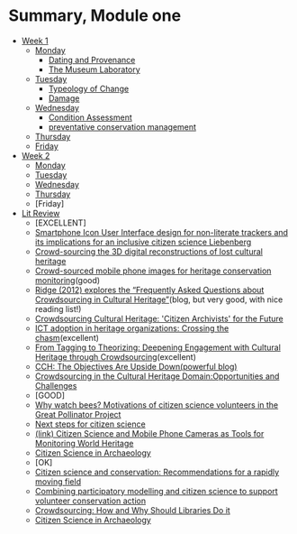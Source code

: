 # Summary, Module one

* [Week 1]()
  * [Monday]()
    * [Dating and Provenance](dating-and-provenance/README.md)
    * [The Museum Laboratory](the-museum-lab/README.md)
  * [Tuesday]()
    * [Typeology of Change](typeology-of-change/README.md)
    * [Damage](damage/README.md)
  * [Wednesday](weeks/1/wednesday.md)
    * [Condition Assessment](contidion-assement/README.md)
    * [preventative conservation management](preventative-conservation-management/README.md)
  * [Thursday]()
  * [Friday]()
* [Week 2]()
  * [Monday]()
  * [Tuesday]()
  * [Wednesday]()
  * [Thursday]()
  * [Friday]
* [Lit Review](lit-review/lit_review_sources.md)
  - [EXCELLENT]
  - [Smartphone Icon User Interface design for non-literate trackers and its implications for an inclusive citizen science Liebenberg](lit-review/smartphone-non-literate.md)
  - [Crowd-sourcing the 3D digital reconstructions of lost cultural heritage](lit-review//3d-digital-reconstructions.md)
  - [Crowd-sourced mobile phone images for heritage conservation monitoring](lit-review//mobile-phone-heritage-monitoring.md)(good)
  - [Ridge (2012) explores the “Frequently Asked Questions about Crowdsourcing in Cultural Heritage”](http://www.openobjects.org.uk/2012/06/frequently-asked-questions-about-crowdsourcing-in-cultural-heritage/)(blog, but very good, with nice reading list!)
  - [Crowdsourcing Cultural Heritage: 'Citizen Archivists' for the Future](lit-review/citizen-archivists-of-the-future.md)
  - [ICT adoption in heritage organizations: Crossing the chasm](lit-review//it-in-heritage.md)(excellent)
  - [From Tagging to Theorizing: Deepening Engagement with Cultural Heritage through Crowdsourcing](lit-review//tagging.md)(excellent)
  - [CCH: The Objectives Are Upside Down(powerful blog)](http://www.trevorowens.org/2012/03/crowdsourcing-cultural-heritage-the-objectives-are-upside-down/)
  - [Crowdsourcing in the Cultural Heritage Domain:Opportunities and Challenges](lit-review/opputunitites-and-challenges.md)
  - [GOOD]
  - [Why watch bees? Motivations of citizen science volunteers in the Great Pollinator Project](lit-review/why-watch-bees.md)
  - [Next steps for citizen science](lit-review/next-steps-for-citizen-science.md)
  - [(link) Citizen Science and Mobile Phone Cameras as Tools for Monitoring World Heritage](http://www.bh2013.polimi.it/papers/bh2013_paper_1.pdf)
  - [Citizen Science in Archaeology](lit-review/cs-in-archeology.md)
  - [OK]
  - [Citizen science and conservation: Recommendations for a rapidly moving field](lit-review/reccomendations-for-a-rapidly-moving-field.md)
  - [Combining participatory modelling and citizen science to support volunteer conservation action](lit-review/combining-modelling.md)
  - [Crowdsourcing: How and Why Should Libraries Do it](lit-review/how-and-why-libraries.md)
  - [Citizen Science in Archaeology](lit-review/cs-in-acheology.md)


